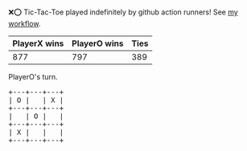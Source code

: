 :x::o: Tic-Tac-Toe played indefinitely by github action runners! See [my workflow](.github/workflows/play.yaml).

|PlayerX wins|PlayerO wins|Ties|
|-|-|-|
|877|797|389|

PlayerO's turn.

<pre>
+---+---+---+
| O |   | X |
+---+---+---+
|   | O |   |
+---+---+---+
| X |   |   |
+---+---+---+
</pre>